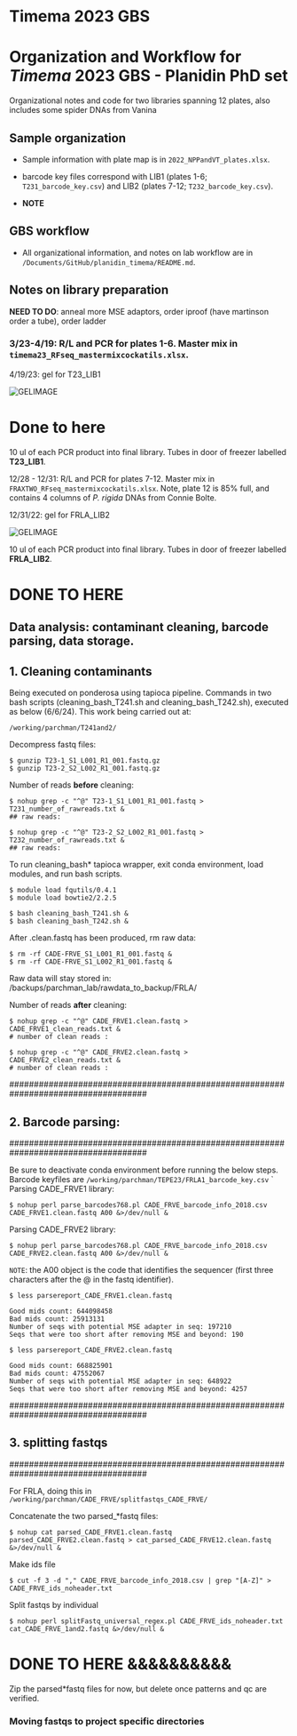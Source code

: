 # Timema 2023 GBS
# Organization and Workflow for *Timema* 2023 GBS - Planidin PhD set 
Organizational notes and code for two libraries spanning 12 plates, also includes some spider DNAs from Vanina


## Sample organization
- Sample information with plate map is in `2022_NPPandVT_plates.xlsx`.

- barcode key files correspond with LIB1 (plates 1-6; `T231_barcode_key.csv`) and LIB2 (plates 7-12; `T232_barcode_key.csv`).

- **NOTE** 

## GBS workflow

- All organizational information, and notes on lab workflow are in `/Documents/GitHub/planidin_timema/README.md`.

## Notes on library preparation

**NEED TO DO**: anneal more MSE adaptors, order iproof (have martinson order a tube), order ladder

### 3/23-4/19: R/L and PCR for plates 1-6. Master mix in `timema23_RFseq_mastermixcockatils.xlsx`.

4/19/23: gel for T23_LIB1
 
![GELIMAGE](md_images/T23__LIB1_GEL.jpg)


# Done to here
10 ul of each PCR product into final library. Tubes in door of freezer labelled **T23_LIB1**.

12/28 - 12/31: R/L and PCR for plates 7-12. Master mix in `FRAXTWO_RFseq_mastermixcockatils.xlsx`. Note, plate 12 is 85% full, and contains 4 columns of *P. rigida* DNAs from Connie Bolte.

12/31/22: gel for FRLA_LIB2
 
![GELIMAGE](md_images/FRLA2_gel.jpg)

10 ul of each PCR product into final library. Tubes in door of freezer labelled **FRLA_LIB2**.

# DONE TO HERE ###################


## Data analysis: contaminant cleaning, barcode parsing, data storage.

## 1. Cleaning contaminants

Being executed on ponderosa using tapioca pipeline. Commands in two bash scripts (cleaning_bash_T241.sh and cleaning_bash_T242.sh), executed as below (6/6/24). This work being carried out at:

    /working/parchman/T241and2/

Decompress fastq files:

    $ gunzip T23-1_S1_L001_R1_001.fastq.gz
    $ gunzip T23-2_S2_L002_R1_001.fastq.gz

Number of reads **before** cleaning:

    $ nohup grep -c "^@" T23-1_S1_L001_R1_001.fastq > T231_number_of_rawreads.txt &
    ## raw reads: 

    $ nohup grep -c "^@" T23-2_S2_L002_R1_001.fastq > T232_number_of_rawreads.txt &
    ## raw reads: 

To run cleaning_bash* tapioca wrapper, exit conda environment, load modules, and run bash scripts.

    $ module load fqutils/0.4.1
    $ module load bowtie2/2.2.5
    
    $ bash cleaning_bash_T241.sh &
    $ bash cleaning_bash_T242.sh &

After .clean.fastq has been produced, rm raw data:

    $ rm -rf CADE-FRVE_S1_L001_R1_001.fastq &
    $ rm -rf CADE-FRVE_S1_L002_R1_001.fastq &



Raw data will stay stored in: /backups/parchman_lab/rawdata_to_backup/FRLA/

Number of reads **after** cleaning:

    $ nohup grep -c "^@" CADE_FRVE1.clean.fastq > CADE_FRVE1_clean_reads.txt &
    # number of clean reads : 

    $ nohup grep -c "^@" CADE_FRVE2.clean.fastq > CADE_FRVE2_clean_reads.txt &
    # number of clean reads : 

####################################################################################
## 2. Barcode parsing:
####################################################################################

Be sure to deactivate conda environment before running the below steps. Barcode keyfiles are `/working/parchman/TEPE23/FRLA1_barcode_key.csv`
`
Parsing CADE_FRVE1 library:

    $ nohup perl parse_barcodes768.pl CADE_FRVE_barcode_info_2018.csv CADE_FRVE1.clean.fastq A00 &>/dev/null &

Parsing CADE_FRVE2 library:

    $ nohup perl parse_barcodes768.pl CADE_FRVE_barcode_info_2018.csv CADE_FRVE2.clean.fastq A00 &>/dev/null &

`NOTE`: the A00 object is the code that identifies the sequencer (first three characters after the @ in the fastq identifier).

    $ less parsereport_CADE_FRVE1.clean.fastq

    Good mids count: 644098458
    Bad mids count: 25913131
    Number of seqs with potential MSE adapter in seq: 197210
    Seqs that were too short after removing MSE and beyond: 190

    $ less parsereport_CADE_FRVE2.clean.fastq

    Good mids count: 668825901
    Bad mids count: 47552067
    Number of seqs with potential MSE adapter in seq: 648922
    Seqs that were too short after removing MSE and beyond: 4257

####################################################################################
## 3. splitting fastqs
####################################################################################

For FRLA, doing this in `/working/parchman/CADE_FRVE/splitfastqs_CADE_FRVE/` 

Concatenate the two parsed_*fastq files:

    $ nohup cat parsed_CADE_FRVE1.clean.fastq parsed_CADE_FRVE2.clean.fastq > cat_parsed_CADE_FRVE12.clean.fastq &>/dev/null &

Make ids file

    $ cut -f 3 -d "," CADE_FRVE_barcode_info_2018.csv | grep "[A-Z]" > CADE_FRVE_ids_noheader.txt


Split fastqs by individual

    $ nohup perl splitFastq_universal_regex.pl CADE_FRVE_ids_noheader.txt cat_CADE_FRVE_1and2.fastq &>/dev/null &



# DONE TO HERE &&&&&&&&&&


Zip the parsed*fastq files for now, but delete once patterns and qc are verified.

### Moving fastqs to project specific directories
